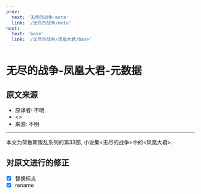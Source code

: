```yaml
---
prev:
  text: '无尽的战争-meta'
  link: '/无尽的战争/meta'
next:
  text: 'base'
  link: '/无尽的战争/凤凰大君/base'
---
```


# 无尽的战争-凤凰大君-元数据

## 原文来源

+ 原译者: 不明
+ <>
+ 来源: 不明

--------

本文为荷鲁斯叛乱系列的第33部, 小说集<无尽的战争>中的<凤凰大君>.

## 对原文进行的修正

+ [x] 替换标点
+ [x] rename
